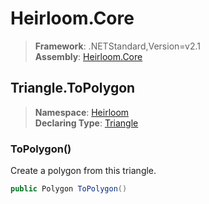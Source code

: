 # Heirloom.Core

> **Framework**: .NETStandard,Version=v2.1  
> **Assembly**: [Heirloom.Core][0]  

## Triangle.ToPolygon

> **Namespace**: [Heirloom][0]  
> **Declaring Type**: [Triangle][1]  

### ToPolygon()

Create a polygon from this triangle.

```cs
public Polygon ToPolygon()
```

[0]: ../../../Heirloom.Core.md
[1]: ../Triangle.md

